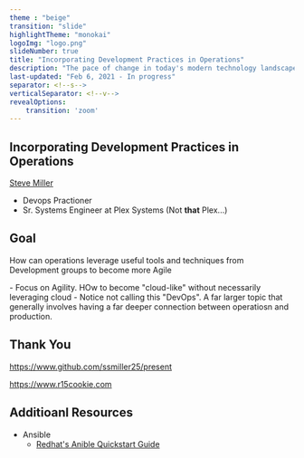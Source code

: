 ```yaml
---
theme : "beige"
transition: "slide"
highlightTheme: "monokai"
logoImg: "logo.png"
slideNumber: true
title: "Incorporating Development Practices in Operations"
description: "The pace of change in today's modern technology landscape can make meeting business expectations difficult.   Various tools and processes will be presented to help increase the ability for operations to meet those expectations while also maintaining availability and compliance targets."
last-updated: "Feb 6, 2021 - In progress"
separator: <!--s-->
verticalSeparator: <!--v-->
revealOptions:
    transition: 'zoom'
---
```


## Incorporating Development Practices in Operations

 [Steve Miller](https://www.r15cookie.com) 

- Devops Practioner
- Sr. Systems Engineer at Plex Systems (Not **that** Plex...)

<!--s-->

## Goal

How can operations leverage useful tools and techniques from Development groups to become more Agile

<aside class="notes">
  - Focus on Agility.  HOw to become "cloud-like" without necessarily leveraging cloud
  - Notice not calling this "DevOps".  A far larger topic that generally involves having a far deeper connection between operatiosn and production.
</aside>

<!--s-->

## Thank You

<https://www.github.com/ssmiller25/present>

<https://www.r15cookie.com>

<!--v-->

## Additioanl Resources

- Ansible
  - [Redhat's Anible Quickstart Guide](https://www.redhat.com/sysadmin/ansible-quick-start)